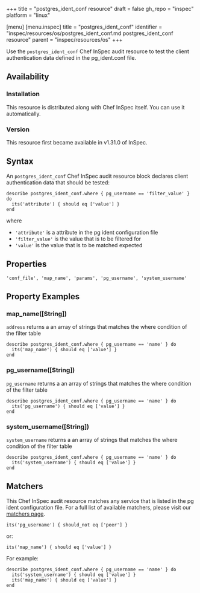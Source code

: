 +++
title = "postgres_ident_conf resource"
draft = false
gh_repo = "inspec"
platform = "linux"

[menu]
  [menu.inspec]
    title = "postgres_ident_conf"
    identifier = "inspec/resources/os/postgres_ident_conf.md postgres_ident_conf resource"
    parent = "inspec/resources/os"
+++

Use the `postgres_ident_conf` Chef InSpec audit resource to test the client authentication data defined in the pg_ident.conf file.

## Availability

### Installation

This resource is distributed along with Chef InSpec itself. You can use it automatically.

### Version

This resource first became available in v1.31.0 of InSpec.

## Syntax

An `postgres_ident_conf` Chef InSpec audit resource block declares client authentication data that should be tested:

    describe postgres_ident_conf.where { pg_username == 'filter_value' } do
      its('attribute') { should eq ['value'] }
    end

where

- `'attribute'` is a attribute in the pg ident configuration file
- `'filter_value'` is the value that is to be filtered for
- `'value'` is the value that is to be matched expected

## Properties

    'conf_file', 'map_name', 'params', 'pg_username', 'system_username'

## Property Examples

### map_name([String])

`address` returns a an array of strings that matches the where condition of the filter table

    describe postgres_ident_conf.where { pg_username == 'name' } do
      its('map_name') { should eq ['value'] }
    end

### pg_username([String])

`pg_username` returns a an array of strings that matches the where condition of the filter table

    describe postgres_ident_conf.where { pg_username == 'name' } do
      its('pg_username') { should eq ['value'] }
    end

### system_username([String])

`system_username` returns a an array of strings that matches the where condition of the filter table

    describe postgres_ident_conf.where { pg_username == 'name' } do
      its('system_username') { should eq ['value'] }
    end

## Matchers

This Chef InSpec audit resource matches any service that is listed in the pg ident configuration file. For a full list of available matchers, please visit our [matchers page](/inspec/matchers/).

    its('pg_username') { should_not eq ['peer'] }

or:

    its('map_name') { should eq ['value'] }

For example:

    describe postgres_ident_conf.where { pg_username == 'name' } do
      its('system_username') { should eq ['value'] }
      its('map_name') { should eq ['value'] }
    end
